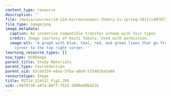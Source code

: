 ```yaml
---
content_type: resource
description: ''
file: /media/courses/14-124-microeconomic-theory-iv-spring-2017/c4070738a47e0877f5212886eb0bd21b_MIT14_124S17_Fig1.JPG
file_type: image/png
image_metadata:
  caption: An incentive compatible transfer scheme with four types
  credit: Image courtesy of Kosti Takala. Used with permission.
  image-alt: 'A graph with blue, teal, red, and green lines that go from bottom left
    corner to the top right corner. '
learning_resource_types: []
ocw_type: OCWImage
parent_title: Study Materials
parent_type: CourseSection
parent_uid: b5cbd324-e6ea-5fba-a8e9-515482ba5a80
resourcetype: Image
title: MIT14_124S17_Fig1.JPG
uid: c4070738-a47e-0877-f521-2886eb0bd21b
---
```

